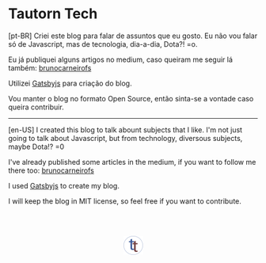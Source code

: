 # Tautorn Tech

[pt-BR]
Criei este blog para falar de assuntos que eu gosto. Eu não vou falar só de Javascript, mas de tecnologia, dia-a-dia, Dota?! =o.

Eu já publiquei alguns artigos no medium, caso queiram me seguir lá também: [brunocarneirofs](https://medium.com/@brunocarneirofs)

Utilizei [Gatsbyjs](https://www.gatsbyjs.org/) para criação do blog.

Vou manter o blog no formato Open Source, então sinta-se a vontade caso queira contribuir.

-----

[en-US]
I created this blog to talk abount subjects that I like. I'm not just going to talk about Javascript, but from technology, diversous subjects, maybe Dota!? =0

I've already published some articles in the medium, if you want to follow me there too: [brunocarneirofs](https://medium.com/@brunocarneirofs)

I used [Gatsbyjs](https://www.gatsbyjs.org/) to create my blog.

I will keep the blog in MIT license, so feel free if you want to contribute.

<br />
<br />

<center>

![Logo](./icon.png?style=centerme)

</center>

